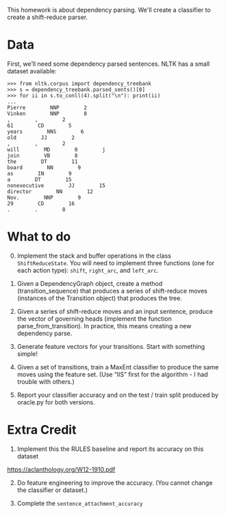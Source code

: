 
This homework is about dependency parsing.  We'll create a classifier to create a shift-reduce parser.

Data
===========

First, we’ll need some dependency parsed sentences.  NLTK has a small dataset available:


    >>> from nltk.corpus import dependency_treebank
    >>> s = dependency_treebank.parsed_sents()[0]
    >>> for ii in s.to_conll(4).split("\n"): print(ii)
    ...
    Pierre        NNP        2        
    Vinken        NNP        8        
    ,        ,        2        
    61        CD        5        
    years        NNS        6        
    old        JJ        2        
    ,        ,        2        
    will        MD        0        j
    join        VB        8        
    the        DT        11        
    board        NN        9        
    as        IN        9        
    a        DT        15        
    nonexecutive        JJ        15        
    director        NN        12        
    Nov.        NNP        9        
    29        CD        16        
    .        .        8

What to do
============

0. Implement the stack and buffer operations in the class `ShiftReduceState`.  You will need to implement three functions (one for each action type): `shift`, `right_arc`, and `left_arc`.

1. Given a DependencyGraph object, create a method (transition_sequence) that
produces a series of shift-reduce moves (instances of the Transition object)
that produces the tree.




1. Given a series of shift-reduce moves and an input sentence, produce the vector of governing heads (implement the function parse_from_transition).  In practice, this means creating a new dependency parse.
1. Generate feature vectors for your transitions.  Start with something simple!
1. Given a set of transitions, train a MaxEnt classifier to produce the same moves using the feature set.  (Use “IIS” first for the algorithm - I had trouble with others.)
1. Report your classifier accuracy and on the test / train split produced by oracle.py for both versions.


Extra Credit
===============

1. Implement this the RULES baseline and report its accuracy on this dataset

https://aclanthology.org/W12-1910.pdf

2.  Do feature engineering to improve the accuracy.  (You cannot change the classifier or dataset.)

3.  Complete the `sentence_attachment_accuracy`
